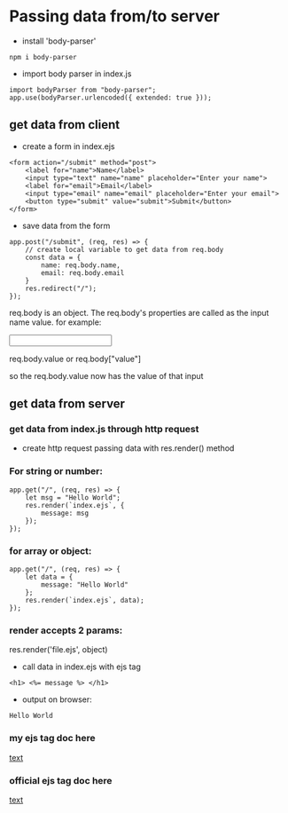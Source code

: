 # Passing data from/to server

* install 'body-parser'
````
npm i body-parser
````

* import body parser in index.js
````
import bodyParser from "body-parser";
app.use(bodyParser.urlencoded({ extended: true }));
````
## get data from client

* create a form in index.ejs
````
<form action="/submit" method="post">
    <label for="name">Name</label>
    <input type="text" name="name" placeholder="Enter your name">
    <label for="email">Email</label>
    <input type="email" name="email" placeholder="Enter your email">
    <button type="submit" value="submit">Submit</button>
</form>
````

* save data from the form
````
app.post("/submit", (req, res) => {
    // create local variable to get data from req.body
    const data = {
        name: req.body.name,
        email: req.body.email
    }
    res.redirect("/");
});
````
req.body is an object. The req.body's properties are called as the input name value.
for example:

<input name="value"/>

req.body.value or req.body["value"]

so the req.body.value now has the value of that input

## get data from server

### get data from index.js through http request

* create http request passing data with res.render() method

### For string or number:
```
app.get("/", (req, res) => {
    let msg = "Hello World";
    res.render(`index.ejs`, {
        message: msg
    });
});
```
### for array or object:
```
app.get("/", (req, res) => {
    let data = {
        message: "Hello World"
    };
    res.render(`index.ejs`, data);
});
```
### render accepts 2 params:
res.render('file.ejs', object)


* call data in index.ejs with ejs tag
```
<h1> <%= message %> </h1>
```

* output on browser:
```
Hello World
```

### my ejs tag doc here
[text](https://github.com/Mattia-Carcione/express.js/blob/main/1.5%20express%20-%20ejs/README.md)
### official ejs tag doc here
[text](https://ejs.co/#docs)